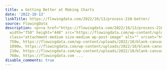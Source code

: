 ```yaml
---
title: ✚ Getting Better at Making Charts
date: '2022-10-13'
linkTitle: https://flowingdata.com/2022/10/13/process-210-better/
source: FlowingData
description: <p><a href="https://flowingdata.com/2022/10/13/process-210-better/"><img
  width="750" height="448" src="https://flowingdata.com/wp-content/uploads/2022/10/blank-canvas-750x448.png"
  class="attachment-medium size-medium wp-post-image" alt="" srcset="https://flowingdata.com/wp-content/uploads/2022/10/blank-canvas-750x448.png
  750w, https://flowingdata.com/wp-content/uploads/2022/10/blank-canvas-1090x651.png
  1090w, https://flowingdata.com/wp-content/uploads/2022/10/blank-canvas-210x125.png
  210w, https://flowingdata.com/wp-content/uploads/2022/10/blank-canvas-768x459.png
  768w, https://flowingdata.com ...
disable_comments: true
---
```

<p><a href="https://flowingdata.com/2022/10/13/process-210-better/"><img width="750" height="448" src="https://flowingdata.com/wp-content/uploads/2022/10/blank-canvas-750x448.png" class="attachment-medium size-medium wp-post-image" alt="" srcset="https://flowingdata.com/wp-content/uploads/2022/10/blank-canvas-750x448.png 750w, https://flowingdata.com/wp-content/uploads/2022/10/blank-canvas-1090x651.png 1090w, https://flowingdata.com/wp-content/uploads/2022/10/blank-canvas-210x125.png 210w, https://flowingdata.com/wp-content/uploads/2022/10/blank-canvas-768x459.png 768w, https://flowingdata.com ...